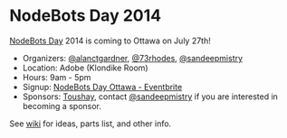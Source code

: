 NodeBots Day 2014
=================

[NodeBots Day](https://github.com/nodebots/nodebotsday) 2014 is coming to Ottawa on July 27th!

 * Organizers: [@alanctgardner](https://twitter.com/alanctgardner), [@73rhodes](https://twitter.com/73rhodes), [@sandeepmistry](https://twitter.com/sandeepmistry)
 * Location: Adobe (Klondike Room)
 * Hours: 9am - 5pm
 * Signup: [NodeBots Day Ottawa - Eventbrite](https://www.eventbrite.com/e/nodebots-day-ottawa-tickets-12071479119?ref=estw)
 * Sponsors: [Toushay](http://www.toushay.com), contact [@sandeepmistry](https://github.com/sandeepmistry) if you are interested in becoming a sponsor.
 

See [wiki](https://github.com/ottawajs/nodebots/wiki) for ideas, parts list, and other info.
